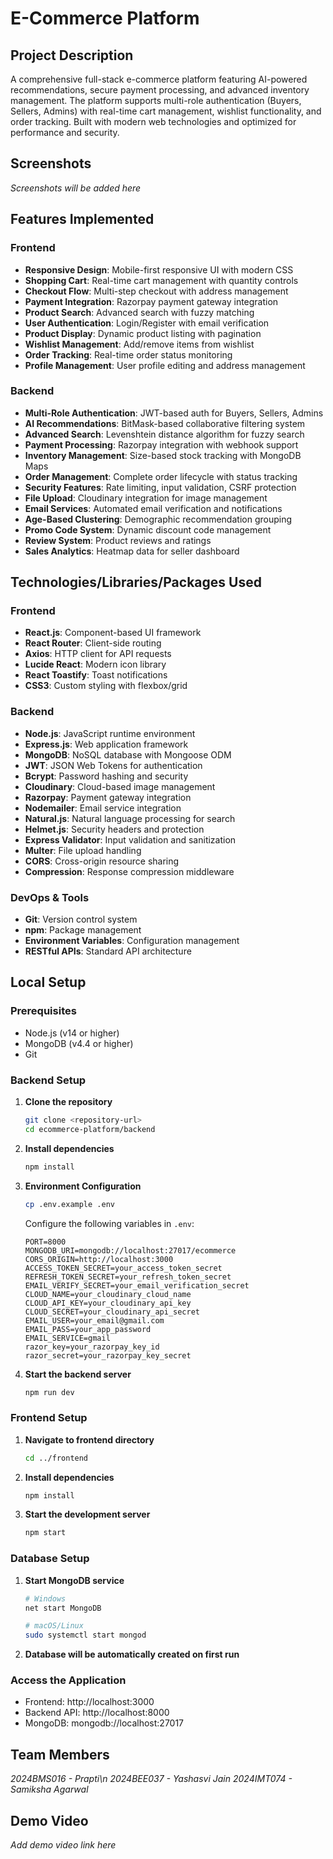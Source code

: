 # E-Commerce Platform

## Project Description

A comprehensive full-stack e-commerce platform featuring AI-powered recommendations, secure payment processing, and advanced inventory management. The platform supports multi-role authentication (Buyers, Sellers, Admins) with real-time cart management, wishlist functionality, and order tracking. Built with modern web technologies and optimized for performance and security.

## Screenshots

*Screenshots will be added here*


## Features Implemented

### Frontend
- **Responsive Design**: Mobile-first responsive UI with modern CSS
- **Shopping Cart**: Real-time cart management with quantity controls
- **Checkout Flow**: Multi-step checkout with address management
- **Payment Integration**: Razorpay payment gateway integration
- **Product Search**: Advanced search with fuzzy matching
- **User Authentication**: Login/Register with email verification
- **Product Display**: Dynamic product listing with pagination
- **Wishlist Management**: Add/remove items from wishlist
- **Order Tracking**: Real-time order status monitoring
- **Profile Management**: User profile editing and address management

### Backend
- **Multi-Role Authentication**: JWT-based auth for Buyers, Sellers, Admins
- **AI Recommendations**: BitMask-based collaborative filtering system
- **Advanced Search**: Levenshtein distance algorithm for fuzzy search
- **Payment Processing**: Razorpay integration with webhook support
- **Inventory Management**: Size-based stock tracking with MongoDB Maps
- **Order Management**: Complete order lifecycle with status tracking
- **Security Features**: Rate limiting, input validation, CSRF protection
- **File Upload**: Cloudinary integration for image management
- **Email Services**: Automated email verification and notifications
- **Age-Based Clustering**: Demographic recommendation grouping
- **Promo Code System**: Dynamic discount code management
- **Review System**: Product reviews and ratings
- **Sales Analytics**: Heatmap data for seller dashboard

## Technologies/Libraries/Packages Used

### Frontend
- **React.js**: Component-based UI framework
- **React Router**: Client-side routing
- **Axios**: HTTP client for API requests
- **Lucide React**: Modern icon library
- **React Toastify**: Toast notifications
- **CSS3**: Custom styling with flexbox/grid

### Backend
- **Node.js**: JavaScript runtime environment
- **Express.js**: Web application framework
- **MongoDB**: NoSQL database with Mongoose ODM
- **JWT**: JSON Web Tokens for authentication
- **Bcrypt**: Password hashing and security
- **Cloudinary**: Cloud-based image management
- **Razorpay**: Payment gateway integration
- **Nodemailer**: Email service integration
- **Natural.js**: Natural language processing for search
- **Helmet.js**: Security headers and protection
- **Express Validator**: Input validation and sanitization
- **Multer**: File upload handling
- **CORS**: Cross-origin resource sharing
- **Compression**: Response compression middleware

### DevOps & Tools
- **Git**: Version control system
- **npm**: Package management
- **Environment Variables**: Configuration management
- **RESTful APIs**: Standard API architecture

## Local Setup

### Prerequisites
- Node.js (v14 or higher)
- MongoDB (v4.4 or higher)
- Git

### Backend Setup
1. **Clone the repository**
   ```bash
   git clone <repository-url>
   cd ecommerce-platform/backend
   ```

2. **Install dependencies**
   ```bash
   npm install
   ```

3. **Environment Configuration**
   ```bash
   cp .env.example .env
   ```
   Configure the following variables in `.env`:
   ```env
   PORT=8000
   MONGODB_URI=mongodb://localhost:27017/ecommerce
   CORS_ORIGIN=http://localhost:3000
   ACCESS_TOKEN_SECRET=your_access_token_secret
   REFRESH_TOKEN_SECRET=your_refresh_token_secret
   EMAIL_VERIFY_SECRET=your_email_verification_secret
   CLOUD_NAME=your_cloudinary_cloud_name
   CLOUD_API_KEY=your_cloudinary_api_key
   CLOUD_SECRET=your_cloudinary_api_secret
   EMAIL_USER=your_email@gmail.com
   EMAIL_PASS=your_app_password
   EMAIL_SERVICE=gmail
   razor_key=your_razorpay_key_id
   razor_secret=your_razorpay_key_secret
   ```

4. **Start the backend server**
   ```bash
   npm run dev
   ```

### Frontend Setup
1. **Navigate to frontend directory**
   ```bash
   cd ../frontend
   ```

2. **Install dependencies**
   ```bash
   npm install
   ```

3. **Start the development server**
   ```bash
   npm start
   ```

### Database Setup
1. **Start MongoDB service**
   ```bash
   # Windows
   net start MongoDB
   
   # macOS/Linux
   sudo systemctl start mongod
   ```

2. **Database will be automatically created on first run**

### Access the Application
- Frontend: http://localhost:3000
- Backend API: http://localhost:8000
- MongoDB: mongodb://localhost:27017

## Team Members

*2024BMS016 - Prapti\n*
*2024BEE037 - Yashasvi Jain*
*2024IMT074 - Samiksha Agarwal*

## Demo Video

*Add demo video link here*